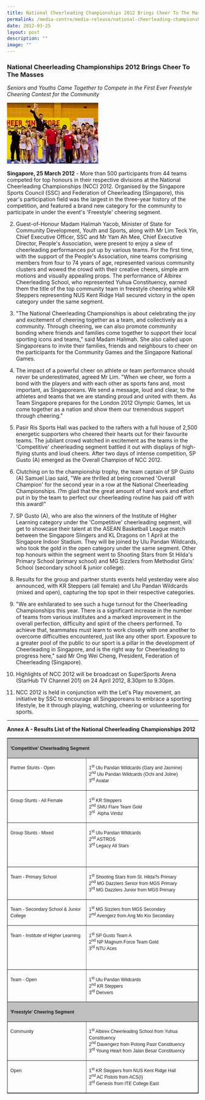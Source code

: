```yaml
---
title: National Cheerleading Championships 2012 Brings Cheer To The Masses
permalink: /media-centre/media-release/national-cheerleading-championships-2012-brings-cheer-to-the-masses/
date: 2012-03-25
layout: post
description: ""
image: ""
---
```

### **National Cheerleading Championships 2012 Brings Cheer To The Masses**

*Seniors and Youths Came Together to Compete in the First Ever Freestyle Cheering Contest for the Community*

![](/images/Media%20Centre/Media%20Release/2012/Mar/cheerleading.gif)
	
**Singapore, 25 March 2012** - More than 500 participants from 44 teams competed for top honours in their respective divisions at the National Cheerleading Championships (NCC) 2012. Organised by the Singapore Sports Council (SSC) and Federation of Cheerleading (Singapore), this year's participation field was the largest in the three-year history of the competition, and featured a brand new category for the community to participate in under the event's 'Freestyle' cheering segment.

2. Guest-of-Honour Madam Halimah Yacob, Minister of State for Community Development, Youth and Sports, along with Mr Lim Teck Yin, Chief Executive Officer, SSC and Mr Yam Ah Mee, Chief Executive Director, People's Association, were present to enjoy a slew of cheerleading performances put up by various teams. For the first time, with the support of the People's Association, nine teams comprising members from four to 74 years of age, represented various community clusters and wowed the crowd with their creative cheers, simple arm motions and visually appealing props. The performance of Albirex Cheerleading School, who represented Yuhua Constituency, earned them the title of the top community team in freestyle cheering while KR Steppers representing NUS Kent Ridge Hall secured victory in the open category under the same segment.

3. "The National Cheerleading Championships is about celebrating the joy and excitement of cheering together as a team, and collectively as a community. Through cheering, we can also promote community bonding where friends and families come together to support their local sporting icons and teams," said Madam Halimah. She also called upon Singaporeans to invite their families, friends and neighbours to cheer on the participants for the Community Games and the Singapore National Games.

4. The impact of a powerful cheer on athlete or team performance should never be underestimated, agreed Mr Lim. "When we cheer, we form a bond with the players and with each other as sports fans and, most important, as Singaporeans. We send a message, loud and clear, to the athletes and teams that we are standing proud and united with them. As Team Singapore prepares for the London 2012 Olympic Games, let us come together as a nation and show them our tremendous support through cheering."

5. Pasir Ris Sports Hall was packed to the rafters with a full house of 2,500 energetic supporters who cheered their hearts out for their favourite teams. The jubilant crowd watched in excitement as the teams in the 'Competitive' cheerleading segment battled it out with displays of high-flying stunts and loud cheers. After two days of intense competition, SP Gusto (A) emerged as the Overall Champion of NCC 2012.

6. Clutching on to the championship trophy, the team captain of SP Gusto (A) Samuel Liao said, "We are thrilled at being crowned 'Overall Champion' for the second year in a row at the National Cheerleading Championships. I?m glad that the great amount of hard work and effort put in by the team to perfect our cheerleading routine has paid off with this award!"

7. SP Gusto (A), who are also the winners of the Institute of Higher Learning category under the 'Competitive' cheerleading segment, will get to showcase their talent at the ASEAN Basketball League match between the Singapore Slingers and KL Dragons on 1 April at the Singapore Indoor Stadium. They will be joined by Ulu Pandan Wildcards, who took the gold in the open category under the same segment. Other top honours within the segment went to Shooting Stars from St Hilda's Primary School (primary school) and MG Sizzlers from Methodist Girls' School (secondary school & junior college).

8. Results for the group and partner stunts events held yesterday were also announced, with KR Steppers (all female) and Ulu Pandan Wildcards (mixed and open), capturing the top spot in their respective categories.

9. "We are exhilarated to see such a huge turnout for the Cheerleading Championships this year. There is a significant increase in the number of teams from various institutes and a marked improvement in the overall perfection, difficulty and spirit of the cheers performed. To achieve that, teammates must learn to work closely with one another to overcome difficulties encountered, just like any other sport. Exposure to a greater pool of the public to our sport is a pillar in the development of Cheerleading in Singapore, and is the right way for Cheerleading to progress here," said Mr Ong Wei Cheng, President, Federation of Cheerleading (Singapore).

10. Highlights of NCC 2012 will be broadcast on SuperSports Arena (StarHub TV Channel 201) on 24 April 2012, 8.30pm to 9.30pm.

11. NCC 2012 is held in conjunction with the Let's Play movement, an initiative by SSC to encourage all Singaporeans to embrace a sporting lifestyle, be it through playing, watching, cheering or volunteering for sports.

---

**Annex A - Results List of the National Cheerleading Championships 2012**

<table border="1" cellspacing="0" cellpadding="0" width="529">
    <tbody>
        <tr>
            <td colspan="2" valign="top" style="background-color: #bfbfbf;">
            <p style="line-height: normal;"><strong><span style="font-size: 9pt; font-family: Verdana, sans-serif;">'Competitive'
            Cheerleading Segment</span></strong></p>
            </td>
        </tr>
        <tr>
            <td valign="top" style="width: 214px;">
            <p style="line-height: normal;"><span style="font-size: 9pt; font-family: Verdana, sans-serif;">Partner
            Stunts - Open</span></p>
            </td>
            <td valign="top" style="width: 315px;">
            <p style="line-height: normal;"><span style="font-size: 9pt; font-family: Verdana, sans-serif;">1<sup>st</sup> <span class="SpellE">Ulu</span> <span class="SpellE">Pandan</span> Wildcards
            (Gary and Jasmine)<br>
            </span><span style="font-size: 9pt; font-family: Verdana, sans-serif;">2<sup>nd</sup> <span class="SpellE">Ulu</span> <span class="SpellE">Pandan</span> Wildcards
            (Ochi and <span class="SpellE">Joline</span>)<br>
            </span><span style="font-size: 9pt; font-family: Verdana, sans-serif;">3<sup>rd</sup> Avatar</span></p>
            <p style="line-height: normal;"></p>
            </td>
        </tr>
        <tr>
            <td valign="top" style="width: 214px;">
            <p style="line-height: normal;"><span style="font-size: 9pt; font-family: Verdana, sans-serif;">Group
            Stunts - All Female</span></p>
            </td>
            <td valign="top" style="width: 315px;">
            <p style="line-height: normal;"><span style="font-size: 9pt; font-family: Verdana, sans-serif;">1<sup>st</sup> KR Steppers<br>
            </span><span style="font-size: 9pt; font-family: Verdana, sans-serif;">2<sup>nd</sup> SMU Flare Team Gold<br>
            </span><span style="font-size: 9pt; font-family: Verdana, sans-serif;">3<sup>rd</sup> &nbsp;Alpha <span class="SpellE">Vimbz</span></span></p>
            <p style="line-height: normal;"></p>
            </td>
        </tr>
        <tr>
            <td valign="top" style="width: 214px;">
            <p style="line-height: normal;"><span style="font-size: 9pt; font-family: Verdana, sans-serif;">Group
            Stunts - Mixed </span></p>
            </td>
            <td valign="top" style="width: 315px;">
            <p style="line-height: normal;"><span style="font-size: 9pt; font-family: Verdana, sans-serif;">1<sup>st</sup> <span class="SpellE">Ulu</span> <span class="SpellE">Pandan</span> Wildcards<br>
            </span><span style="font-size: 9pt; font-family: Verdana, sans-serif;">2<sup>nd</sup> ASTROS<br>
            </span><span style="font-size: 9pt; font-family: Verdana, sans-serif;">3<sup>rd</sup> Legacy All Stars</span></p>
            <p style="line-height: normal;">
            <br>
            </p>
            </td>
        </tr>
        <tr>
            <td valign="top" style="width: 214px;">
            <p style="line-height: normal;"><span style="font-size: 9pt; font-family: Verdana, sans-serif;">Team
            - Primary School</span></p>
            </td>
            <td valign="top" style="width: 315px;">
            <p style="line-height: normal;"><span style="font-size: 9pt; font-family: Verdana, sans-serif;">1<sup>st</sup> Shooting Stars from St. Hilda?s Primary<br>
            </span><span style="font-size: 9pt; font-family: Verdana, sans-serif;">2<sup>nd</sup> MG Dazzlers Senior from MGS Primary<br>
            </span><span style="font-size: 9pt; font-family: Verdana, sans-serif;">3<sup>rd</sup> MG Dazzlers Junior from MGS Primary</span></p>
            <p style="line-height: normal;"></p>
            </td>
        </tr>
        <tr>
            <td valign="top" style="width: 214px;">
            <p style="line-height: normal;"><span style="font-size: 9pt; font-family: Verdana, sans-serif;">Team
            - Secondary School &amp; Junior College</span></p>
            </td>
            <td valign="top" style="width: 315px;">
            <p style="line-height: normal;"><span style="font-size: 9pt; font-family: Verdana, sans-serif;">1<sup>st</sup> MG Sizzlers from MGS Secondary<br>
            </span><span style="font-size: 9pt; font-family: Verdana, sans-serif;">2<sup>nd</sup> <span class="SpellE">Avengerz</span> from <span class="SpellE">Ang</span> Mo Kio
            Secondary</span></p>
            <p style="line-height: normal;"></p>
            </td>
        </tr>
        <tr>
            <td valign="top" style="width: 214px;">
            <p style="line-height: normal;"><span style="font-size: 9pt; font-family: Verdana, sans-serif;">Team
            - Institute of Higher Learning</span></p>
            </td>
            <td valign="top" style="width: 315px;">
            <p style="line-height: normal;"><span style="font-size: 9pt; font-family: Verdana, sans-serif;">1<sup>st</sup> SP Gusto Team A<br>
            </span><span style="font-size: 9pt; font-family: Verdana, sans-serif;">2<sup>nd</sup> NP Magnum Force Team Gold<br>
            </span><span style="font-size: 9pt; font-family: Verdana, sans-serif;">3<sup>rd</sup> <span class="SpellE">NTU</span> Aces</span></p>
            <p style="line-height: normal;">&nbsp;</p>
            </td>
        </tr>
        <tr>
            <td valign="top" style="width: 214px;">
            <p style="line-height: normal;"><span style="font-size: 9pt; font-family: Verdana, sans-serif;">Team
            - Open </span></p>
            </td>
            <td valign="top" style="width: 315px;">
            <p style="line-height: normal;"><span style="font-size: 9pt; font-family: Verdana, sans-serif;">1<sup>st</sup> <span class="SpellE">Ulu</span> <span class="SpellE">Pandan</span> Wildcards<br>
            </span><span style="font-size: 9pt; font-family: Verdana, sans-serif;">2<sup>nd</sup> KR Steppers<br>
            </span><span style="font-size: 9pt; font-family: Verdana, sans-serif;">3<sup>rd</sup> <span class="SpellE">Denvers</span></span></p>
            <p style="line-height: normal;"></p>
            </td>
        </tr>
        <tr>
            <td colspan="2" valign="top" style="background-color: #bfbfbf;">
            <p style="line-height: normal;"><strong><span style="font-size: 9pt; font-family: Verdana, sans-serif;">'Freestyle' Cheering Segment</span></strong></p>
            </td>
        </tr>
        <tr>
            <td valign="top" style="width: 214px;">
            <p style="line-height: normal;"><span style="font-size: 9pt; font-family: Verdana, sans-serif;">Community</span></p>
            </td>
            <td valign="top" style="width: 315px;">
            <p style="line-height: normal;"><span style="font-size: 9pt; font-family: Verdana, sans-serif;">1<sup>st</sup> <span class="SpellE">Albirex</span> Cheerleading School from <span class="SpellE">Yuhua</span> Constituency<br>
            </span><span style="font-size: 9pt; font-family: Verdana, sans-serif;">2<sup>nd</sup> <span class="SpellE">Davengerz</span> from <span class="SpellE">Potong</span> <span class="SpellE">Pasir</span> Constituency<br>
            </span><span style="font-size: 9pt; font-family: Verdana, sans-serif;">3<sup>rd</sup> Young Heart from <span class="SpellE">Jalan</span> <span class="SpellE">Besar</span> Constituency</span></p>
            <p style="line-height: normal;"></p>
            </td>
        </tr>
        <tr>
            <td valign="top" style="width: 214px;">
            <p style="line-height: normal;"><span style="font-size: 9pt; font-family: Verdana, sans-serif;">Open</span></p>
            </td>
            <td valign="top" style="width: 315px;">
            <p style="line-height: normal;"><span style="font-size: 9pt; font-family: Verdana, sans-serif;">1<sup>st</sup> KR Steppers from <span class="SpellE">NUS</span> Kent Ridge Hall<br>
            </span><span style="font-size: 9pt; font-family: Verdana, sans-serif;">2<sup>nd</sup> AC Pistols from ACS(I)<br>
            </span><span style="font-size: 9pt; font-family: Verdana, sans-serif;">3<sup>rd</sup> Genesis from <span class="SpellE">ITE</span> College East</span></p>
            <p style="line-height: normal;"></p>
            </td>
        </tr>
    </tbody>
</table>